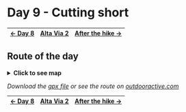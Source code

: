 # Day 9 - Cutting short

|[← Day 8](../day8)|[Alta Via 2](../)|[After the hike →](../after)|
|:-|:-:|-:|

## Route of the day

<details>
<summary><strong>Click to see map</strong></summary>
<img src="../img/28-0000-map.png">
</details>

*Download the [gpx file](../gpx/av2-day9.gpx) or see the route on
[outdooractive.com](https://www.outdooractive.com/en/route/hiking-trail/province-of-belluno/-2025-alta-via-2-day-9/325543151/?share=%7E3zdmfdkz%244ossqbdb)*

|[← Day 8](../day8)|[Alta Via 2](../)|[After the hike →](../after)|
|:-|:-:|-:|

